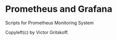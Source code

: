 # Prometheus and Grafana
Scripts for Prometheus Monitoring System


Copyleft(c) by Victor Gritskoff.
